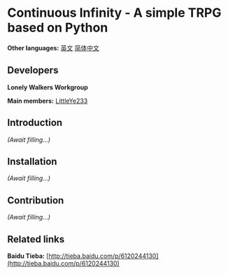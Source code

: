 # Continuous Infinity - A simple TRPG based on Python

**Other languages:** [英文](README.md) [简体中文](README.zh-cn.md)

## Developers

**Lonely Walkers Workgroup**

**Main members:** [LittleYe233](https://github.com/LittleYe233)

## Introduction

*(Await filling...)*

## Installation

*(Await filling...)*

## Contribution

*(Await filling...)*

## Related links

**Baidu Tieba:** [http://tieba.baidu.com/p/6120244130](http://tieba.baidu.com/p/6120244130)
